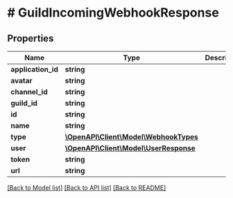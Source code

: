 # # GuildIncomingWebhookResponse

## Properties

Name | Type | Description | Notes
------------ | ------------- | ------------- | -------------
**application_id** | **string** |  | [optional]
**avatar** | **string** |  | [optional]
**channel_id** | **string** |  | [optional]
**guild_id** | **string** |  | [optional]
**id** | **string** |  |
**name** | **string** |  |
**type** | [**\OpenAPI\Client\Model\WebhookTypes**](WebhookTypes.md) |  |
**user** | [**\OpenAPI\Client\Model\UserResponse**](UserResponse.md) |  | [optional]
**token** | **string** |  | [optional]
**url** | **string** |  | [optional]

[[Back to Model list]](../../README.md#models) [[Back to API list]](../../README.md#endpoints) [[Back to README]](../../README.md)
